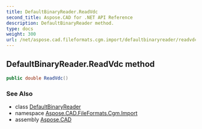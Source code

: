 ```yaml
---
title: DefaultBinaryReader.ReadVdc
second_title: Aspose.CAD for .NET API Reference
description: DefaultBinaryReader method. 
type: docs
weight: 300
url: /net/aspose.cad.fileformats.cgm.import/defaultbinaryreader/readvdc/
---
```

## DefaultBinaryReader.ReadVdc method

```csharp
public double ReadVdc()
```

### See Also

* class [DefaultBinaryReader](../)
* namespace [Aspose.CAD.FileFormats.Cgm.Import](../../../aspose.cad.fileformats.cgm.import/)
* assembly [Aspose.CAD](../../../)


